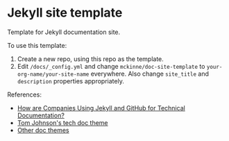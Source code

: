 # Jekyll site template

Template for Jekyll documentation site.

To use this template:
1. Create a new repo, using this repo as the template.
2. Edit `/docs/_config.yml` and change `mckinne/doc-site-template` to `your-org-name/your-site-name` everywhere.  Also change `site_title` and `description` properties appropriately.

References:
- [How are Companies Using Jekyll and GitHub for Technical Documentation?](https://www.clearpnt.com/how-are-companies-using-jekyll-and-github-for-technical-documentation/)
- [Tom Johnson's tech doc theme](https://idratherbewriting.com/documentation-theme-jekyll/mydoc_introduction.html)
- [Other doc themes](https://themefisher.com/jekyll-documentation-themes)

